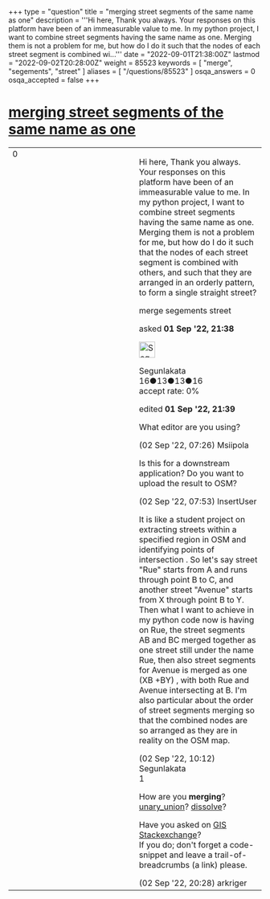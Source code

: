 +++
type = "question"
title = "merging street segments of the same name as one"
description = '''Hi here, Thank you always. Your responses on this platform have been of an immeasurable value to me. In my python project, I want to combine street segments having the same name as one. Merging them is not a problem for me, but how do I do it such that the nodes of each street segment is combined wi...'''
date = "2022-09-01T21:38:00Z"
lastmod = "2022-09-02T20:28:00Z"
weight = 85523
keywords = [ "merge", "segements", "street" ]
aliases = [ "/questions/85523" ]
osqa_answers = 0
osqa_accepted = false
+++

<div class="headNormal">

# [merging street segments of the same name as one](/questions/85523/merging-street-segments-of-the-same-name-as-one)

</div>

<div id="main-body">

<div id="askform">

<table id="question-table" style="width:100%;">
<colgroup>
<col style="width: 50%" />
<col style="width: 50%" />
</colgroup>
<tbody>
<tr>
<td style="width: 30px; vertical-align: top"><div class="vote-buttons">
<span id="post-85523-upvote" class="ajax-command post-vote up" rel="nofollow" title="I like this post (click again to cancel)"> </span>
<div id="post-85523-score" class="post-score" title="current number of votes">
0
</div>
<span id="post-85523-downvote" class="ajax-command post-vote down" rel="nofollow" title="I dont like this post (click again to cancel)"> </span> <span id="favorite-mark" class="ajax-command favorite-mark" rel="nofollow" title="mark/unmark this question as favorite (click again to cancel)"> </span>
<div id="favorite-count" class="favorite-count">
&#10;</div>
</div></td>
<td><div id="item-right">
<div class="question-body">
<p>Hi here, Thank you always. Your responses on this platform have been of an immeasurable value to me. In my python project, I want to combine street segments having the same name as one. Merging them is not a problem for me, but how do I do it such that the nodes of each street segment is combined with others, and such that they are arranged in an orderly pattern, to form a single straight street?</p>
</div>
<div id="question-tags" class="tags-container tags">
<span class="post-tag tag-link-merge" rel="tag" title="see questions tagged &#39;merge&#39;">merge</span> <span class="post-tag tag-link-segements" rel="tag" title="see questions tagged &#39;segements&#39;">segements</span> <span class="post-tag tag-link-street" rel="tag" title="see questions tagged &#39;street&#39;">street</span>
</div>
<div id="question-controls" class="post-controls">
&#10;</div>
<div class="post-update-info-container">
<div class="post-update-info post-update-info-user">
<p>asked <strong>01 Sep '22, 21:38</strong></p>
<img src="https://secure.gravatar.com/avatar/d91bc4f974e22ffeb60227442e03aafa?s=32&amp;d=identicon&amp;r=g" class="gravatar" width="32" height="32" alt="Segunlakata&#39;s gravatar image" />
<p><span>Segunlakata</span><br />
<span class="score" title="16 reputation points">16</span><span title="13 badges"><span class="badge1">●</span><span class="badgecount">13</span></span><span title="13 badges"><span class="silver">●</span><span class="badgecount">13</span></span><span title="16 badges"><span class="bronze">●</span><span class="badgecount">16</span></span><br />
<span class="accept_rate" title="Rate of the user&#39;s accepted answers">accept rate:</span> <span title="Segunlakata has no accepted answers">0%</span></p>
</div>
<div class="post-update-info post-update-info-edited">
<p><span> edited <strong>01 Sep '22, 21:39</strong> </span></p>
</div>
</div>
<div id="comments-container-85523" class="comments-container">
<span id="85526"></span>
<div id="comment-85526" class="comment">
<div id="post-85526-score" class="comment-score">
&#10;</div>
<div class="comment-text">
<p>What editor are you using?</p>
</div>
<div id="comment-85526-info" class="comment-info">
<span class="comment-age">(02 Sep '22, 07:26)</span> <span class="comment-user userinfo">Msiipola</span>
</div>
</div>
<span id="85527"></span>
<div id="comment-85527" class="comment">
<div id="post-85527-score" class="comment-score">
&#10;</div>
<div class="comment-text">
<p>Is this for a downstream application? Do you want to upload the result to OSM?</p>
</div>
<div id="comment-85527-info" class="comment-info">
<span class="comment-age">(02 Sep '22, 07:53)</span> <span class="comment-user userinfo">InsertUser</span>
</div>
</div>
<span id="85530"></span>
<div id="comment-85530" class="comment">
<div id="post-85530-score" class="comment-score">
&#10;</div>
<div class="comment-text">
<p>It is like a student project on extracting streets within a specified region in OSM and identifying points of intersection . So let's say street "Rue" starts from A and runs through point B to C, and another street "Avenue" starts from X through point B to Y. Then what I want to achieve in my python code now is having on Rue, the street segments AB and BC merged together as one street still under the name Rue, then also street segments for Avenue is merged as one (XB +BY) , with both Rue and Avenue intersecting at B. I'm also particular about the order of street segments merging so that the combined nodes are so arranged as they are in reality on the OSM map.</p>
</div>
<div id="comment-85530-info" class="comment-info">
<span class="comment-age">(02 Sep '22, 10:12)</span> <span class="comment-user userinfo">Segunlakata</span>
</div>
</div>
<span id="85531"></span>
<div id="comment-85531" class="comment">
<div id="post-85531-score" class="comment-score">
1
</div>
<div class="comment-text">
<p>How are you <strong>merging</strong>?<br />
<a href="https://geopandas.org/en/stable/docs/reference/api/geopandas.GeoSeries.unary_union.html#geopandas.GeoSeries.unary_union">unary_union</a>? <a href="https://geopandas.org/en/stable/docs/user_guide/aggregation_with_dissolve.html">dissolve</a>?</p>
<p>Have you asked on <a href="https://gis.stackexchange.com/">GIS Stackexchange</a>?<br />
If you do; don't forget a code-snippet and leave a trail-of-breadcrumbs (a link) please.</p>
</div>
<div id="comment-85531-info" class="comment-info">
<span class="comment-age">(02 Sep '22, 20:28)</span> <span class="comment-user userinfo">arkriger</span>
</div>
</div>
</div>
<div id="comment-tools-85523" class="comment-tools">
&#10;</div>
<div class="clear">
&#10;</div>
<div id="comment-85523-form-container" class="comment-form-container">
&#10;</div>
<div class="clear">
&#10;</div>
</div></td>
</tr>
</tbody>
</table>

</div>

</div>

